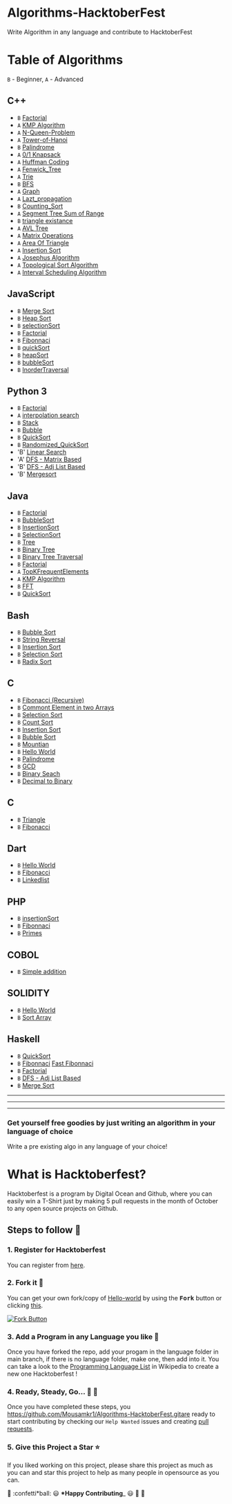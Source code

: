 # Algorithms-HacktoberFest

Write Algorithm in any language and contribute to HacktoberFest

# Table of Algorithms

`B` - Beginner, `A` - Advanced

## C++

- `B` [Factorial](C++/factorial.cpp)
- `A` [KMP Algorithm](<C++/KMP(string-matching-algorithm).cpp>)
- `A` [N-Queen-Problem](C++/N-Queen-Problem.cpp)
- `A` [Tower-of-Hanoi](C++/Tower-of-Hanoi.cpp)
- `B` [Palindrome](C++/Palindrome.cpp)
- `A` [0/1 Knapsack](C++/0-1-Knapsack.cpp)
- `A` [Huffman Coding](C++/huffman.cpp)
- `A` [Fenwick_Tree](C++/Fenwick_Tree.cpp)
- `A` [Trie](C++/Trie.cpp)
- `B` [BFS](C++/BFS.cpp)
- `A` [Graph](C++/Graph_Hashmap.cpp)
- `A` [Lazt_propagation](C++/Lazy_propagation)
- `B` [Counting_Sort](C++/CountingSort.cpp)
- `A` [Segment Tree Sum of Range](C++/segment_tree_sum_of_range.cpp)
- `B` [triangle existance](C++/triangleExistence.cpp)
- `A` [AVL Tree](C++/avltree.cpp)
- `A` [Matrix Operations](C++/Matrix_operations.cpp)
- `A` [Area Of Triangle](C++/areaoftriangle.cpp)
- `A` [Insertion Sort](C++/insertionSort.cpp)
- `A` [Josephus Algorithm](C++/josephus.cpp)
- `A` [Topological Sort Algorithm](C++/topological_sort.cpp)
- `A` [Interval Scheduling Algorithm](C++/interval_scheduling.cpp)

## JavaScript

- `B` [Merge Sort](javascript/mergeSort.js)
- `B` [Heap Sort](C++/heap_sort.cpp)
- `B` [selectionSort](javascript/selectionSort.js)
- `B` [Factorial](javascript/factorial.js)
- `B` [Fibonnaci](javascript/fibonnaci.js)
- `B` [quickSort](javascript/quickSort.js)
- `B` [heapSort](javascript/heapSort.js)
- `B` [bubbleSort](javascript/bubbleSort.js)
- `B` [InorderTraversal](javascript/inorderTraversal.js)

## Python 3

- `B` [Factorial](Python/factorial.py)
- `A` [interpolation search](C++/interpolation_search.cpp)
- `B` [Stack](Python/stack.py)
- `B` [Bubble](Python/bubblesort.py)
- `B` [QuickSort](Python/quicksort.py)
- `B` [Randomized_QuickSort](Python/randomized_quicksort.py)
- 'B' [Linear Search](Python/multi.py)
- 'A' [DFS - Matrix Based](Python/python_dfs.py)
- 'B' [DFS - Adj List Based](Python/dfs_python_adj_list.py)
- 'B' [Mergesort](Python/merge_sort_python.py)

## Java

- `B` [Factorial](java/Factorial.java)
- `B` [BubbleSort](java/Sorting/BubbleSort.java)
- `B` [InsertionSort](java/Sorting/InsertionSort.java)
- `B` [SelectionSort](java/Sorting/SelectionSort.java)
- `B` [Tree](java/Tree/node.java)
- `B` [Binary Tree](java/Tree/BinarayTree.java)
- `B` [Binary Tree Traversal](java/Tree/BinaryTreeTraversal.java)
- `B` [Factorial](Java/Factorial.java)
- `A` [TopKFrequentElements](Java/TopKFrequentElements.java)
- `A` [KMP Algorithm](Java/KMP.java)
- `B` [FFT](Java/SignalProcessing/FFT.java)
- `B` [QuickSort](Java/quickSort.java)

## Bash

- `B` [Bubble Sort](Bash/bubblesort.sh)
- `B` [String Reversal](Bash/bubblesort.sh)
- `B` [Insertion Sort](Bash/insertionsort.sh)
- `B` [Selection Sort](Bash/selectionsort.sh)
- `B` [Radix Sort](Bash/radixsort.sh)

## C

- `B` [Fibonacci (Recursive)](C/fibonacci_recursive.c)
- `B` [Commont Element in two Arrays](C/commont_element_in_two_arrays.c)
- `B` [Selection Sort](C/SelectionSort.c)
- `B` [Count Sort](C/count_sort.c)
- `B` [Insertion Sort](C/insertion_sort.c)
- `B` [Bubble Sort](C/bubble_sort.c)
- `B` [Mountian](C/Mountian.c)
- `B` [Hello World](C/helloWorld.c)
- `B` [Palindrome](C/Palindrome.c)
- `B` [GCD](c/gcd.c)
- `B` [Binary Seach](C/BinarySearch.c)
- `B` [Decimal to Binary](C/decimal_to_binary.c)

## C

- `B` [Triangle](C#/Triangle.cs)
- `B` [Fibonacci](C#/Fibonacci.cs)

## Dart

- `B` [Hello World](Dart/hello_world.dart)
- `B` [Fibonacci](Dart/fibonacci.dart)
- `B` [Linkedlist](Dart/Linkedlist.dart)


## PHP

- `B` [insertionSort](PHP/insertionSort.php)
- `B` [Fibonnaci](PHP/fibonnaci.php)
- `B` [Primes](PHP/primes.php)

## COBOL

- `B` [Simple addition](COBOL/simpleAddition)

## SOLIDITY

- `B` [Hello World](solidity/hello-world.sol)
- `B` [Sort Array](solidity/sort-array.sol)

## Haskell

- `B` [QuickSort](Haskell/quicksort.hs)
- `B` [Fibonnaci](Haskell/fibonacci.hs) [Fast Fibonnaci](Haskell/fast-fibonacci.hs)
- `B` [Factorial](Haskell/factorial.hs)
- `B` [DFS - Adj List Based](Haskell/dfs.hs)
- `B` [Merge Sort](Haskell/mergesort.hs)

---

---

---

### Get yourself free goodies by just writing an algorithm in your language of choice

Write a pre existing algo in any language of your choice!

# What is Hacktoberfest?

Hacktoberfest is a program by Digital Ocean and Github, where you can easily win a T-Shirt just by making 5 pull requests in the month of October to any open source projects on Github.

## Steps to follow :scroll:

### 1. Register for Hacktoberfest

You can register from [here](https://hacktoberfest.digitalocean.com).

### 2. Fork it :fork_and_knife:

You can get your own fork/copy of [Hello-world](https://github.com/piyush97/Algorithms-HacktoberFest) by using the <kbd><b>Fork</b></kbd></a> button or clicking [this](https://github.com/piyush97/Hacktoberfest/).

[![Fork Button](https://help.github.com/assets/images/help/repository/fork_button.jpg)](https://github.com/piyush97/Algorithms-HacktoberFest)

### 3. Add a Program in any Language you like :rabbit2:

Once you have forked the repo, add your progam in the language folder in
main branch, if there is no language folder, make one, then add into it.
You can take a look to the [Programming Language List](https://en.wikipedia.org/wiki/List_of_programming_languages) in Wikipedia to create a new one Hacktoberfest !

### 4. Ready, Steady, Go... :turtle: :rabbit2:

Once you have completed these steps, you https://github.com/Mousamkr1/Algorithms-HacktoberFest.gitare ready to start contributing
by checking our `Help Wanted` issues and creating [pull requests](https://github.com/piyush97/Algorithms-HacktoberFest/pulls).

### 5. Give this Project a Star :star:

If you liked working on this project, please share this project as much
as you can and star this project to help as many people in opensource as you can.

:tada: :confetti\*ball: :smiley: **\*Happy Contributing**\_ :smiley: :confetti_ball: :tada:
